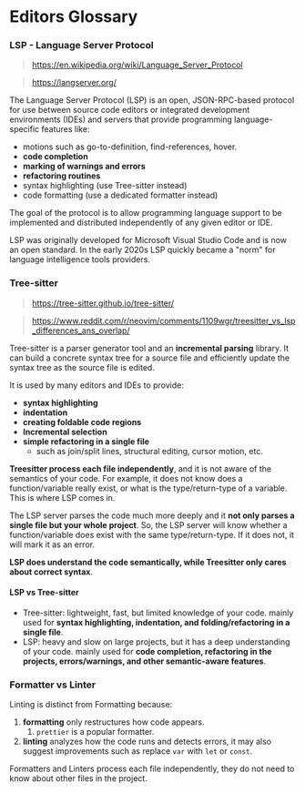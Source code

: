 # Editors Glossary

### LSP - Language Server Protocol

> https://en.wikipedia.org/wiki/Language_Server_Protocol

> https://langserver.org/

The Language Server Protocol (LSP) is an open, JSON-RPC-based protocol for use between source code
editors or integrated development environments (IDEs) and servers that provide programming
language-specific features like:

- motions such as go-to-definition, find-references, hover.
- **code completion**
- **marking of warnings and errors**
- **refactoring routines**
- syntax highlighting (use Tree-sitter instead)
- code formatting (use a dedicated formatter instead)

The goal of the protocol is to allow programming language support to be implemented and distributed
independently of any given editor or IDE.

LSP was originally developed for Microsoft Visual Studio Code and is now an open standard. In the
early 2020s LSP quickly became a "norm" for language intelligence tools providers.

### Tree-sitter

> https://tree-sitter.github.io/tree-sitter/

> https://www.reddit.com/r/neovim/comments/1109wgr/treesitter_vs_lsp_differences_ans_overlap/

Tree-sitter is a parser generator tool and an **incremental parsing** library. It can build a
concrete syntax tree for a source file and efficiently update the syntax tree as the source file is
edited.

It is used by many editors and IDEs to provide:

- **syntax highlighting**
- **indentation**
- **creating foldable code regions**
- **Incremental selection**
- **simple refactoring in a single file**
  - such as join/split lines, structural editing, cursor motion, etc.

**Treesitter process each file independently**, and it is not aware of the semantics of your code.
For example, it does not know does a function/variable really exist, or what is the type/return-type
of a variable. This is where LSP comes in.

The LSP server parses the code much more deeply and it **not only parses a single file but your
whole project**. So, the LSP server will know whether a function/variable does exist with the same
type/return-type. If it does not, it will mark it as an error.

**LSP does understand the code semantically, while Treesitter only cares about correct syntax**.

#### LSP vs Tree-sitter

- Tree-sitter: lightweight, fast, but limited knowledge of your code. mainly used for **syntax
  highlighting, indentation, and folding/refactoring in a single file**.
- LSP: heavy and slow on large projects, but it has a deep understanding of your code. mainly used
  for **code completion, refactoring in the projects, errors/warnings, and other semantic-aware
  features**.

### Formatter vs Linter

Linting is distinct from Formatting because:

1. **formatting** only restructures how code appears.
   1. `prettier` is a popular formatter.
1. **linting** analyzes how the code runs and detects errors, it may also suggest improvements such
   as replace `var` with `let` or `const`.

Formatters and Linters process each file independently, they do not need to know about other files
in the project.

